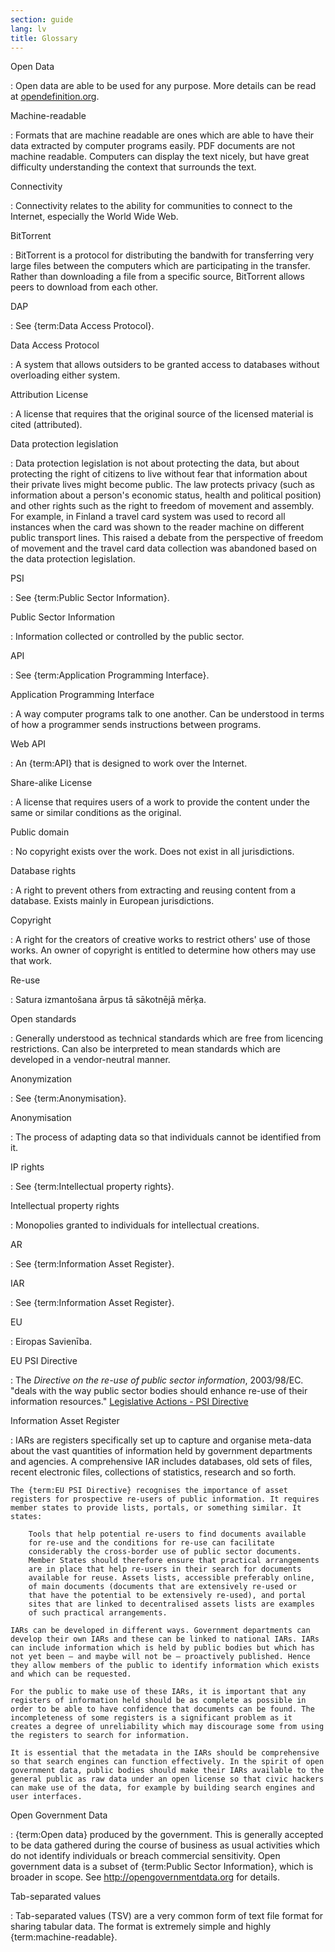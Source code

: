 ```yaml
---
section: guide
lang: lv
title: Glossary
---
```


Open Data

:   Open data are able to be used for any purpose. More details can be read at [opendefinition.org](http://www.opendefinition.org/).

Machine-readable

:   Formats that are machine readable are ones which are able to have their data extracted by computer programs easily. PDF documents are not machine readable. Computers can display the text nicely, but have great difficulty understanding the context that surrounds the text.

Connectivity

:   Connectivity relates to the ability for communities to connect to the Internet, especially the World Wide Web.

BitTorrent

:   BitTorrent is a protocol for distributing the bandwith for transferring very large files between the computers which are participating in the transfer. Rather than downloading a file from a specific source, BitTorrent allows peers to download from each other.

DAP

:   See {term:Data Access Protocol}.

Data Access Protocol

:   A system that allows outsiders to be granted access to databases without overloading either system.

Attribution License

:   A license that requires that the original source of the licensed material is cited (attributed).

Data protection legislation

:   Data protection legislation is not about protecting the data, but about protecting the right of citizens to live without fear that information about their private lives might become public. The law protects privacy (such as information about a person's economic status, health and political position) and other rights such as the right to freedom of movement and assembly. For example, in Finland a travel card system was used to record all instances when the card was shown to the reader machine on different public transport lines. This raised a debate from the perspective of freedom of movement and the travel card data collection was abandoned based on the data protection legislation.

PSI

:   See {term:Public Sector Information}.

Public Sector Information

:   Information collected or controlled by the public sector.

API

:   See {term:Application Programming Interface}.

Application Programming Interface

:   A way computer programs talk to one another. Can be understood in terms of how a programmer sends instructions between programs.

Web API

:   An {term:API} that is designed to work over the Internet.

Share-alike License

:   A license that requires users of a work to provide the content under the same or similar conditions as the original.

Public domain

:   No copyright exists over the work. Does not exist in all jurisdictions.

Database rights

:   A right to prevent others from extracting and reusing content from a database. Exists mainly in European jurisdictions.

Copyright

:   A right for the creators of creative works to restrict others' use of those works. An owner of copyright is entitled to determine how others may use that work.

Re-use

:   Satura izmantošana ārpus tā sākotnējā mērķa.

Open standards

:   Generally understood as technical standards which are free from licencing restrictions. Can also be interpreted to mean standards which are developed in a vendor-neutral manner.

Anonymization

:   See {term:Anonymisation}.

Anonymisation

:   The process of adapting data so that individuals cannot be identified from it.

IP rights

:   See {term:Intellectual property rights}.

Intellectual property rights

:   Monopolies granted to individuals for intellectual creations.

AR

:   See {term:Information Asset Register}.

IAR

:   See {term:Information Asset Register}.

EU

:   Eiropas Savienība.

EU PSI Directive

:   The *Directive on the re-use of public sector information*, 2003/98/EC. "deals with the way public sector bodies should enhance re-use of their information resources." [Legislative Actions - PSI Directive](http://ec.europa.eu/information_society/policy/psi/actions_eu/policy_actions/index_en.htm)

Information Asset Register

:   IARs are registers specifically set up to capture and organise meta-data about the vast quantities of information held by government departments and agencies. A comprehensive IAR includes databases, old sets of files, recent electronic files, collections of statistics, research and so forth.

    The {term:EU PSI Directive} recognises the importance of asset registers for prospective re-users of public information. It requires member states to provide lists, portals, or something similar. It states:

        Tools that help potential re-users to find documents available 
        for re-use and the conditions for re-use can facilitate 
        considerably the cross-border use of public sector documents. 
        Member States should therefore ensure that practical arrangements 
        are in place that help re-users in their search for documents 
        available for reuse. Assets lists, accessible preferably online, 
        of main documents (documents that are extensively re-used or 
        that have the potential to be extensively re-used), and portal 
        sites that are linked to decentralised assets lists are examples 
        of such practical arrangements.

    IARs can be developed in different ways. Government departments can develop their own IARs and these can be linked to national IARs. IARs can include information which is held by public bodies but which has not yet been – and maybe will not be – proactively published. Hence they allow members of the public to identify information which exists and which can be requested.

    For the public to make use of these IARs, it is important that any registers of information held should be as complete as possible in order to be able to have confidence that documents can be found. The incompleteness of some registers is a significant problem as it creates a degree of unreliability which may discourage some from using the registers to search for information.

    It is essential that the metadata in the IARs should be comprehensive so that search engines can function effectively. In the spirit of open government data, public bodies should make their IARs available to the general public as raw data under an open license so that civic hackers can make use of the data, for example by building search engines and user interfaces.

Open Government Data

:   {term:Open data} produced by the government. This is generally accepted to be data gathered during the course of business as usual activities which do not identify individuals or breach commercial sensitivity. Open government data is a subset of {term:Public Sector Information}, which is broader in scope. See <http://opengovernmentdata.org> for details.

Tab-separated values

:   Tab-separated values (TSV) are a very common form of text file format for sharing tabular data. The format is extremely simple and highly {term:machine-readable}.